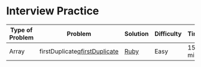 # Interview Practice

| Type of Problem | Problem                         | Solution                | Difficulty | Time    |
| --------------- | ------------------------------  | ----------------------- | ---------- | ------- |
| Array           | firstDuplicate[qfirstDuplicate] | [Ruby][sfirstDuplicate] | Easy       | 15 mins |


[qfirstDuplicate]: https://codefights.com/interview-practice/task/pMvymcahZ8dY4g75q



[sfirstDuplicate]: first_duplicate.rb
